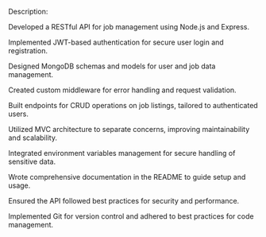 Description:

Developed a RESTful API for job management using Node.js and Express.

Implemented JWT-based authentication for secure user login and registration.

Designed MongoDB schemas and models for user and job data management.

Created custom middleware for error handling and request validation.

Built endpoints for CRUD operations on job listings, tailored to authenticated users.

Utilized MVC architecture to separate concerns, improving maintainability and scalability.

Integrated environment variables management for secure handling of sensitive data.

Wrote comprehensive documentation in the README to guide setup and usage.

Ensured the API followed best practices for security and performance.

Implemented Git for version control and adhered to best practices for code management.
